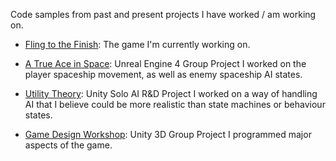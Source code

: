 Code samples from past and present projects I have worked / am working on.

- [Fling to the Finish](Fling%20to%20the%20Finish%20(Current%20Project)): The game I'm currently working on.

- [A True Ace in Space](_%20A%20True%20Ace%20in%20Space): Unreal Engine 4 Group Project
I worked on the player spaceship movement, as well as enemy spaceship AI states.

- [Utility Theory](_%20Utility%20Theory): Unity Solo AI R&D Project
I worked on a way of handling AI that I believe could be more realistic than state machines or behaviour states.

- [Game Design Workshop](_%20Game%20Design%20Workshop%20Project): Unity 3D Group Project
I programmed major aspects of the game.
